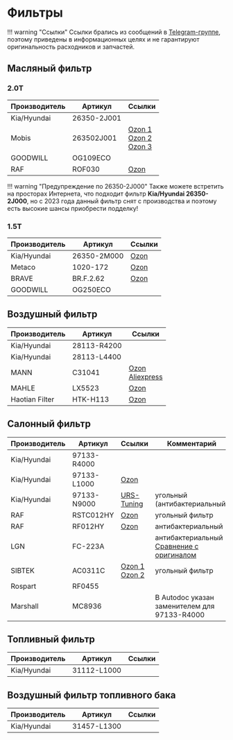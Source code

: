 # Фильтры

!!! warning "Ссылки"
    Ссылки брались из сообщений в [Telegram-группе](https://t.me/Kia_Sportage_5_Turbo), поэтому приведены в информационных целях и не гарантируют оригинальность расходников и запчастей.

## Масляный фильтр
### 2.0T
| Производитель | Артикул   | Ссылки |
|---|---|---|
| Kia/Hyundai | 26350-2J001 | |
| Mobis | 263502J001 | [Ozon 1](https://ozon.ru/t/4eeSU93)<br>  [Ozon 2](https://ozon.ru/t/1GiNefD)<br> [Ozon 3](https://ozon.ru/t/GNhCXIt) | 
| GOODWILL | OG109ECO | |
| RAF | ROF030 | [Ozon](https://ozon.ru/t/dhkzJOt )|

!!! warning "Предупреждение по 26350-2J000"
    Также можете встретить на просторах Интернета, что подходит фильтр **Kia/Hyundai 26350-2J000**, но с 2023 года данный фильтр снят с производства и поэтому есть высокие шансы приобрести подделку!

### 1.5T
| Производитель | Артикул   | Ссылки |
|---|---|---|
| Kia/Hyundai | 26350-2M000 | [Ozon](https://ozon.ru/t/pm8Xglo) |
| Metaco  | 1020-172 | [Ozon](https://ozon.ru/t/RlQk76E) | 
| BRAVE | BR.F.2.62 | [Ozon](https://ozon.ru/t/bamY2YO) |
| GOODWILL | OG250ECO | |



## Воздушный фильтр

| Производитель | Артикул   | Ссылки | 
|---|---|---| 
| Kia/Hyundai | 28113-R4200 | |
| Kia/Hyundai | 28113-L4400 | |
| MANN | C31041 | [Ozon](https://ozon.ru/t/WfhnjMy) <br> [Aliexpress](https://ali.click/33uilh)|
| MAHLE | LX5523 | [Ozon](https://ozon.ru/t/rdhe1ax) |
| Haotian Filter | HTK-H113 | [Ozon](https://ozon.ru/t/oEZ5vLG)


## Салонный фильтр

| Производитель | Артикул   | Ссылки | Комментарий |
|---|---|---| --- |
| Kia/Hyundai | 97133-R4000 | | |
| Kia/Hyundai | 97133-L1000 |[Ozon](https://ozon.ru/t/M44a7ZG) | |
| Kia/Hyundai | 97133-N9000 | [URS-Tuning](https://urs-tuning.ru/kia/sportage-5-nq5-2021/ugolnyj-filtr-salona-sportage-nq5.html) | угольный (антибактериальный) |
| RAF | RSTC012HY | [Ozon](https://ozon.ru/t/WNN3ecS) | угольный фильтр |
| RAF | RF012HY | [Ozon](https://ozon.ru/t/OM3orrh) | антибактериальный |
| LGN | FC-223A | | антибактериальный <br> [Сравнение с оригиналом](https://t.me/Kia_Sportage_5_Turbo/36156/37679) | 
| SIBTEK | AC0311C | [Ozon 1](https://ozon.ru/t/DyrxXyr)  </br> [Ozon 2](https://ozon.ru/t/ifYCuDb)| угольный фильтр |
| Rospart | RF0455 | | |
| Marshall | MC8936 | | В Autodoc указан заменителем для 97133-R4000 |

## Топливный фильтр

| Производитель | Артикул   | Ссылки |
|---|---|---|
| Kia/Hyundai | 31112-L1000  | |

## Воздушный фильтр топливного бака

| Производитель | Артикул   | Ссылки |
|---|---|---|
| Kia/Hyundai | 31457-L1300  | |